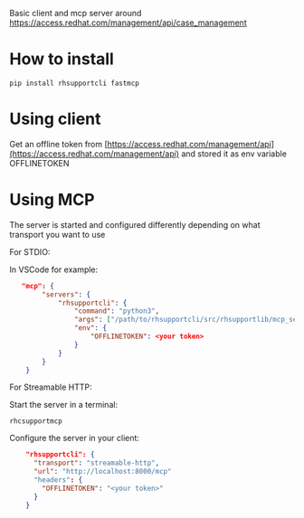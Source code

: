 Basic client and mcp server around https://access.redhat.com/management/api/case_management

# How to install

```
pip install rhsupportcli fastmcp
```

# Using client

Get an offline token from [https://access.redhat.com/management/api](https://access.redhat.com/management/api)
and stored it as env variable OFFLINETOKEN

# Using MCP

The server is started and configured differently depending on what transport you want to use

For STDIO:

In VSCode for example:
```json
   "mcp": {
        "servers": {
            "rhsupportcli": {
                "command": "python3",
                "args": ["/path/to/rhsupportcli/src/rhsupportlib/mcp_server.py"],
                "env": {
                    "OFFLINETOKEN": <your token>
                }
            }
        }
    }
```

For Streamable HTTP:

Start the server in a terminal:

```
rhcsupportmcp
```

Configure the server in your client:

```json
    "rhsupportcli": {
      "transport": "streamable-http",
      "url": "http://localhost:8000/mcp"
      "headers": {
        "OFFLINETOKEN": "<your token>"
      }
    }
```

